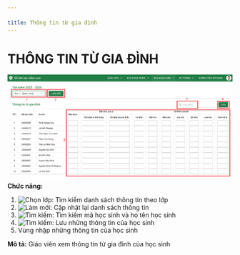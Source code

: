 ```yaml
---

title: Thông tin từ gia đình
---
```


# THÔNG TIN TỪ GIA ĐÌNH  
![THÔNG TIN TỪ GIA ĐÌNH](/img/giao-vien/thong-tin-tu-gia-dinh/thong-tin-tu-gia-dinh.png)  
__Chức năng:__  
1. <img src="/docs-kqht/img/chung/chon-lop.png" alt="Chọn lớp" width="170" />: Tìm kiếm danh sách thông tin theo lớp  
2. <img src="/docs-kqht/img/chung/lam-moi.png" alt="Làm mới" width="80" />: Cập nhật lại danh sách thông tin 
3. <img src="/docs-kqht/img/chung/tim-kiem.png" alt="Tìm kiếm" width="150" />: Tìm kiếm mã học sinh và họ tên học sinh  
4. <img src="/docs-kqht/img/giao-vien/thong-tin-tu-gia-dinh/luu.png" alt="Tìm kiếm" width="50" />: Lưu những thông tin của học sinh
5. Vùng nhập những thông tin của học sinh  

__Mô tả:__ Giáo viên xem thông tin từ gia đình của học sinh


